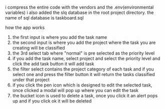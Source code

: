 i compress the entire code with the vendors and the .env(environmental variables)
i also added the slq database in the root project directory. the name of sql database is taskboard.sql

how the app works

1. the first input is where you add the task name
2. the second input is where you add the project where the task you are creating will be classified
3. the 3rd select tab where "normal" is pre selected as the priority level
4. if you add the task name, select project and select the priority level and click the add task button it will add task
5. the filter select contains the project category of each task and if you select one and press the filter button it will return the tasks classified     under that project
6. if you click the pen icon which is designed to edit the selected task, once clicked a modal will pop up where you can edit the task
7. the bucket icon is used to delete a task, once you click it an alert pops up and if you click ok it will be deleted